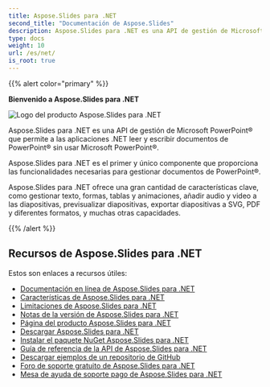 ```yaml
---
title: Aspose.Slides para .NET
second_title: "Documentación de Aspose.Slides"
description: Aspose.Slides para .NET es una API de gestión de Microsoft PowerPoint® que permite a las aplicaciones .NET leer y escribir documentos de PowerPoint® sin usar Microsoft PowerPoint®.
type: docs
weight: 10
url: /es/net/
is_root: true
---
```


{{% alert color="primary" %}}

**Bienvenido a Aspose.Slides para .NET**

![Logo del producto Aspose.Slides para .NET](home_1.png)

Aspose.Slides para .NET es una API de gestión de Microsoft PowerPoint® que permite a las aplicaciones .NET leer y escribir documentos de PowerPoint® sin usar Microsoft PowerPoint®.

Aspose.Slides para .NET es el primer y único componente que proporciona las funcionalidades necesarias para gestionar documentos de PowerPoint®.

Aspose.Slides para .NET ofrece una gran cantidad de características clave, como gestionar texto, formas, tablas y animaciones, añadir audio y video a las diapositivas, previsualizar diapositivas, exportar diapositivas a SVG, PDF y diferentes formatos, y muchas otras capacidades.

{{% /alert %}}

## Recursos de Aspose.Slides para .NET

Estos son enlaces a recursos útiles:

- [Documentación en línea de Aspose.Slides para .NET](/slides/es/net/)
- [Características de Aspose.Slides para .NET](/slides/es/net/features-overview/)
- [Limitaciones de Aspose.Slides para .NET](/slides/es/net/known-issues/)
- [Notas de la versión de Aspose.Slides para .NET](https://releases.aspose.com/slides/net/release-notes/)
- [Página del producto Aspose.Slides para .NET](https://products.aspose.com/slides/net/)
- [Descargar Aspose.Slides para .NET](https://releases.aspose.com/slides/net/)
- [Instalar el paquete NuGet Aspose.Slides para .NET](https://www.nuget.org/packages/Aspose.Slides.NET/)
- [Guía de referencia de la API de Aspose.Slides para .NET](https://reference.aspose.com/slides/net)
- [Descargar ejemplos de un repositorio de GitHub](https://github.com/aspose-slides/Aspose.Slides-for-.NET)
- [Foro de soporte gratuito de Aspose.Slides para .NET](https://forum.aspose.com/c/slides/11)
- [Mesa de ayuda de soporte pago de Aspose.Slides para .NET](https://helpdesk.aspose.com/)